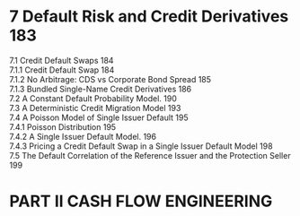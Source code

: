 # 7 Default Risk and Credit Derivatives 183  

7.1 Credit Default Swaps 184   
7.1.1 Credit Default Swap 184   
7.1.2 No Arbitrage: CDS vs Corporate Bond Spread 185   
7.1.3 Bundled Single-Name Credit Derivatives 186   
7.2 A Constant Default Probability Model. 190   
7.3 A Deterministic Credit Migration Model 193   
7.4 A Poisson Model of Single Issuer Default 195   
7.4.1 Poisson Distribution 195   
7.4.2 A Single Issuer Default Model. 196   
7.4.3 Pricing a Credit Default Swap in a Single Issuer Default Model 198   
7.5 The Default Correlation of the Reference Issuer and the Protection Seller 199  

# PART II CASH FLOW ENGINEERING  
